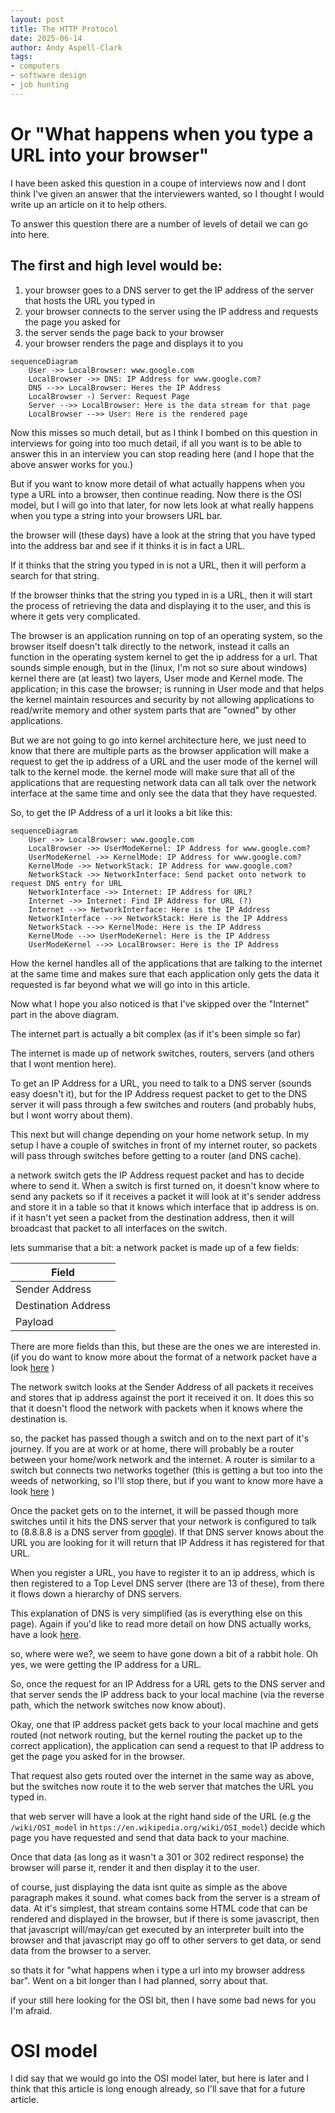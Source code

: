 ```yaml
---
layout: post
title: The HTTP Protocol
date: 2025-06-14
author: Andy Aspell-Clark
tags:
- computers
- software design
- job hunting
---
```


# Or "What happens when you type a URL into your browser"

I have been asked this question in a coupe of interviews now and I dont think I've given an answer that the interviewers wanted, so I thought I would write up an article on it to help others.

To answer this question there are a number of levels of detail we can go into here.

## The first and high level would be:
1. your browser goes to a DNS server to get the IP address of the server that hosts the URL you typed in
1. your browser connects to the server using the IP address and requests the page you asked for
1. the server sends the page back to your browser
1. your browser renders the page and displays it to you
```mermaid
sequenceDiagram
    User ->> LocalBrowser: www.google.com
    LocalBrowser ->> DNS: IP Address for www.google.com?
    DNS -->> LocalBrowser: Heres the IP Address
    LocalBrowser -) Server: Request Page
    Server -->> LocalBrowser: Here is the data stream for that page
    LocalBrowser -->> User: Here is the rendered page
```

Now this misses so much detail, but as I think I bombed on this question in interviews for going into too much detail, if all you want is to be able to answer this in an interview you can stop reading here (and I hope that the above answer works for you.)

But if you want to know more detail of what actually happens when you type a URL into a browser, then continue reading. Now there is the OSI model, but I will go into that later, for now lets look at what really happens when you type a string into your browsers URL bar.

the browser will (these days) have a look at the string that you have typed into the address bar and see if it thinks it is in fact a URL.

If it thinks that the string you typed in is not a URL, then it will perform a search for that string.

If the browser thinks that the string you typed in is a URL, then it will start the process of retrieving the data and displaying it to the user, and this is where it gets very complicated.

The browser is an application running on top of an operating system, so the browser itself doesn't talk directly to the network, instead it calls an function in the operating system kernel to get the ip address for a url. That sounds simple enough, but in the (linux, I'm not so sure about windows) kernel there are (at least) two layers, User mode and Kernel mode. The application; in this case the browser; is running in User mode and that helps the kernel maintain resources and security by not allowing applications to read/write memory and other system parts that are "owned" by other applications.

But we are not going to go into kernel architecture here, we just need to know that there are multiple parts as the browser application will make a request to get the ip address of a URL and the user mode of the kernel will talk to the kernel mode. the kernel mode will make sure that all of the applications that are requesting network data can all talk over the network interface at the same time and only see the data that they have requested.

So, to get the IP Address of a url it looks a bit like this:
```mermaid
sequenceDiagram
    User ->> LocalBrowser: www.google.com
    LocalBrowser ->> UserModeKernel: IP Address for www.google.com?
    UserModeKernel ->> KernelMode: IP Address for www.google.com?
    KernelMode ->> NetworkStack: IP Address for www.google.com?
    NetworkStack ->> NetworkInterface: Send packet onto network to request DNS entry for URL
    NetworkInterface ->> Internet: IP Address for URL?
    Internet ->> Internet: Find IP Address for URL (?)
    Internet -->> NetworkInterface: Here is the IP Address
    NetworkInterface -->> NetworkStack: Here is the IP Address
    NetworkStack -->> KernelMode: Here is the IP Address
    KernelMode -->> UserModeKernel: Here is the IP Address
    UserModeKernel -->> LocalBrowser: Here is the IP Address
```

How the kernel handles all of the applications that are talking to the internet at the same time and makes sure that each application only gets the data it requested is far beyond what we will go into in this article.

Now what I hope you also noticed is that I've skipped over the "Internet" part in the above diagram.

The internet part is actually a bit complex (as if it's been simple so far)

The internet is made up of network switches, routers, servers (and others that I wont mention here).

To get an IP Address for a URL, you need to talk to a DNS server (sounds easy doesn't it), but for the IP Address request packet to get to the DNS server it will pass through a few switches and routers (and probably hubs, but I wont worry about them).

This next but will change depending on your home network setup. In my setup I have a couple of switches in front of my internet router, so packets will pass through switches before getting to a router (and DNS cache). 

a network switch gets the IP Address request packet and has to decide where to send it. When a switch is first turned on, it doesn't know where to send any packets so if it receives a packet it will look at it's sender address and store it in a table so that it knows which interface that ip address is on. if it hasn't yet seen a packet from the destination address, then it will broadcast that packet to all interfaces on the switch.

lets summarise that a bit:
a network packet is made up of a few fields:

| Field               |
| ------------------- |
| Sender Address      |
| Destination Address |
| Payload             |

There are more fields than this, but these are the ones we are interested in. (if you do want to know more about the format of a network packet have a look [here](https://www.geeksforgeeks.org/computer-networks/tcp-ip-packet-format/) )

The network switch looks at the Sender Address of all packets it receives and stores that ip address against the port it received it on. It does this so that it doesn't flood the network with packets when it knows where the destination is.

so, the packet has passed though a switch and on to the next part of it's journey. If you are at work or at home, there will probably be a router between your home/work network and the internet. A router is similar to a switch but connects two networks together (this is getting a but too into the weeds of networking, so I'll stop there, but if you want to know more have a look [here](https://www.cisco.com/c/en_uk/solutions/small-business/resource-center/networking/network-switch-vs-router.html#~switches) )

Once the packet gets on to the internet, it will be passed though more switches until it hits the DNS server that your network is configured to talk to (8.8.8.8 is a DNS server from [google](https://developers.google.com/speed/public-dns)). If that DNS server knows about the URL you are looking for it will return that IP Address it has registered for that URL.

When you register a URL, you have to register it to an ip address, which is then registered to a Top Level DNS server (there are 13 of these), from there it flows down a hierarchy of DNS servers.

This explanation of DNS is very simplified (as is everything else on this page). Again if you'd like to read more detail on how DNS actually works, have a look [here](https://www.cloudflare.com/en-gb/learning/dns/what-is-dns/).

so, where were we?, we seem to have gone down a bit of a rabbit hole. Oh yes, we were getting the IP address for a URL.

So, once the request for an IP Address for a URL gets to the DNS server and that server sends the IP address back to your local machine (via the reverse path, which the network switches now know about).

Okay, one that IP address packet gets back to your local machine and gets routed (not network routing, but the kernel routing the packet up to the correct application), the application can send a request to that IP address to get the page you asked for in the browser.

That request also gets routed over the internet in the same way as above, but the switches now route it to the web server that matches the URL you typed in.

that web server will have a look at the right hand side of the URL (e.g the `/wiki/OSI_model` in `https://en.wikipedia.org/wiki/OSI_model`) decide which page you have requested and send that data back to your machine.

Once that data (as long as it wasn't a 301 or 302 redirect response) the browser will parse it, render it and then display it to the user.

of course, just displaying the data isnt quite as simple as the above paragraph makes it sound. what comes back from the server is a stream of data. At it's simplest, that stream contains some HTML code that can be rendered and displayed in the browser, but if there is some javascript, then that javascript will/may/can get executed by an interpreter built into the browser and that javascript may go off to other servers to get data, or send data from the browser to a server.

so thats it for "what happens when i type a url into my browser address bar". Went on a bit longer than I had planned, sorry about that.

if your still here looking for the OSI bit, then I have some bad news for you I'm afraid.


# OSI model
I did say that we would go into the OSI model later, but here is later and I think that this article is long enough already, so I'll save that for a future article.




